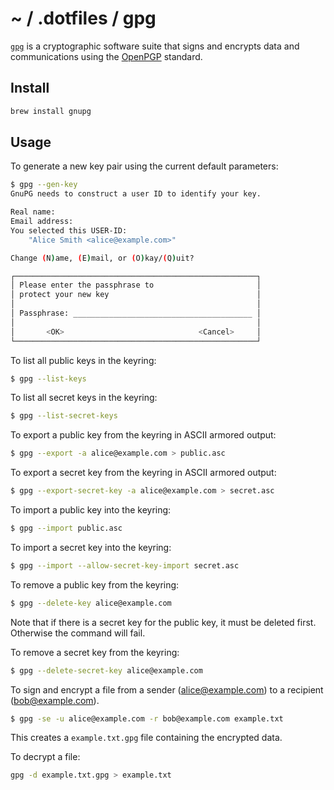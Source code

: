 # ~ / .dotfiles / gpg

[`gpg`](https://gnupg.org/) is a cryptographic software suite that signs and
encrypts data and communications using the [OpenPGP](https://datatracker.ietf.org/doc/html/rfc4880)
standard.

## Install

```sh
brew install gnupg
```

## Usage

To generate a new key pair using the current default parameters:

```sh
$ gpg --gen-key
GnuPG needs to construct a user ID to identify your key.

Real name: 
Email address: 
You selected this USER-ID:
    "Alice Smith <alice@example.com>"

Change (N)ame, (E)mail, or (O)kay/(Q)uit? 

┌──────────────────────────────────────────────────────┐
│ Please enter the passphrase to                       │
│ protect your new key                                 │
│                                                      │
│ Passphrase: ________________________________________ │
│                                                      │
│       <OK>                              <Cancel>     │
└──────────────────────────────────────────────────────┘
```

To list all public keys in the keyring:

```sh
$ gpg --list-keys
```

To list all secret keys in the keyring:

```sh
$ gpg --list-secret-keys
```

To export a public key from the keyring in ASCII armored output:

```sh
$ gpg --export -a alice@example.com > public.asc
```

To export a secret key from the keyring in ASCII armored output:

```sh
$ gpg --export-secret-key -a alice@example.com > secret.asc
```

To import a public key into the keyring:

```sh
$ gpg --import public.asc
```

To import a secret key into the keyring:

```sh
$ gpg --import --allow-secret-key-import secret.asc
```

To remove a public key from the keyring:

```sh
$ gpg --delete-key alice@example.com
```

Note that if there is a secret key for the public key, it must be deleted first.
Otherwise the command will fail.

To remove a secret key from the keyring:

```sh
$ gpg --delete-secret-key alice@example.com
```

To sign and encrypt a file from a sender (alice@example.com) to a recipient
(bob@example.com).

```sh
$ gpg -se -u alice@example.com -r bob@example.com example.txt
```

This creates a `example.txt.gpg` file containing the encrypted data.

To decrypt a file:

```sh
gpg -d example.txt.gpg > example.txt
```
